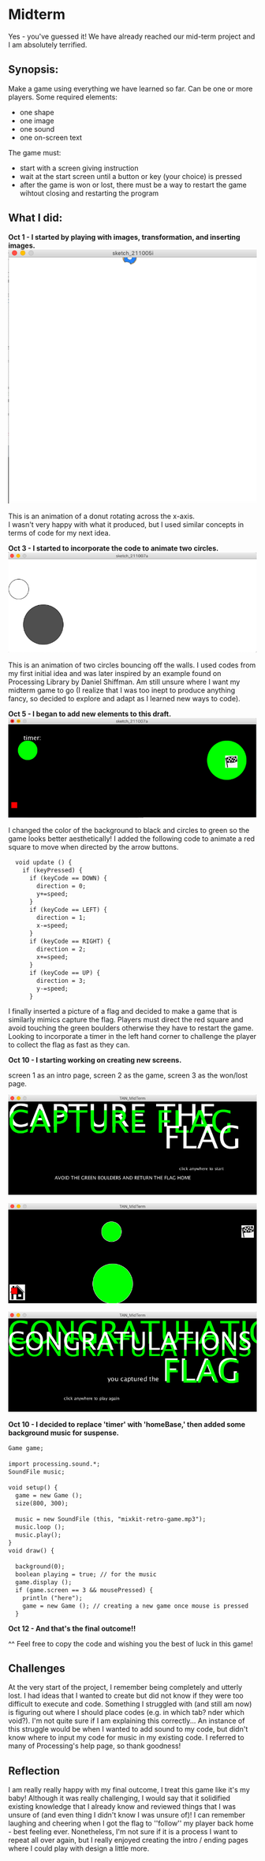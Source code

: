 # Midterm

Yes - you've guessed it! We have already reached our mid-term project and I am absolutely terrified.

## Synopsis:

Make a game using everything we have learned so far. Can be one or more players. Some required elements: 
- one shape
- one image
- one sound
- one on-screen text

The game must:
- start with a screen giving instruction
- wait at the start screen until a button or key (your choice) is pressed
- after the game is won or lost, there must be a way to restart the game wihtout closing and restarting the program

## What I did:

**Oct 1 - I started by playing with images, transformation, and inserting images.**
![](TAN_Donut.png)

This is an animation of a donut rotating across the x-axis.  
I wasn't very happy with what it produced, but I used similar concepts in terms of code for my next idea. 

**Oct 3 - I started to incorporate the code to animate two circles.**
![](TAN_TwoCircles.png)

This is an animation of two circles bouncing off the walls. I used codes from my first initial idea and was later inspired by an example found on Processing Library by Daniel Shiffman. Am still unsure where I want my midterm game to go (I realize that I was too inept to produce anything fancy, so decided to explore and adapt as I learned new ways to code). 

**Oct 5 - I began to add new elements to this draft.**
![](TAN_CaptureTheFlag.png)

I changed the color of the background to black and circles to green so the game looks better aesthetically! 
I added the following code to animate a red square to move when directed by the arrow buttons.

````
  void update () {
    if (keyPressed) {
      if (keyCode == DOWN) {
        direction = 0;
        y+=speed;
      }
      if (keyCode == LEFT) {
        direction = 1;
        x-=speed;
      }
      if (keyCode == RIGHT) {
        direction = 2;
        x+=speed;
      }
      if (keyCode == UP) {
        direction = 3;
        y-=speed;
      } 
````

I finally inserted a picture of a flag and decided to make a game that is similarly mimics capture the flag. Players must direct the red square and avoid touching the green boulders otherwise they have to restart the game. Looking to incorporate a timer in the left hand corner to challenge the player to collect the flag as fast as they can. 

**Oct 10 - I starting working on creating new screens.**

screen 1 as an intro page,
screen 2 as the game,
screen 3 as the won/lost page.

![](TAN_IntroPage.png)

![](TAN_GamePage.png)

![](TAN_Ending.png)

**Oct 10 - I decided to replace 'timer' with 'homeBase,' then added some background music for suspense.**

````
Game game; 

import processing.sound.*;
SoundFile music;

void setup() {
  game = new Game ();
  size(800, 300);

  music = new SoundFile (this, "mixkit-retro-game.mp3");
  music.loop ();
  music.play();
}
void draw() {

  background(0);
  boolean playing = true; // for the music
  game.display (); 
  if (game.screen == 3 && mousePressed) { 
    println ("here");
    game = new Game (); // creating a new game once mouse is pressed
  }
````
**Oct 12 - And that's the final outcome!!** 

^^ Feel free to copy the code and wishing you the best of luck in this game!

## Challenges
At the very start of the project, I remember being completely and utterly lost. I had ideas that I wanted to create but did not know if they were too difficult to execute and code. Something I struggled with (and still am now) is figuring out where I should place codes (e.g. in which tab? nder which void?). I'm not quite sure if I am explaining this correctly... An instance of this struggle would be when I wanted to add sound to my code, but didn't know where to input my code for music in my existing code. I referred to many of Processing's help page, so thank goodness!

## Reflection
I am really really happy with my final outcome, I treat this game like it's my baby! Although it was really challenging, I would say that it solidified existing knowledge that I already know and reviewed things that I was unsure of (and even thing I didn't know I was unsure of)! I can remember laughing and cheering when I got the flag to ''follow'' my player back home - best feeling ever. Nonetheless, I'm not sure if it is a process I want to repeat all over again, but I really enjoyed creating the intro / ending pages where I could play with design a little more. 



